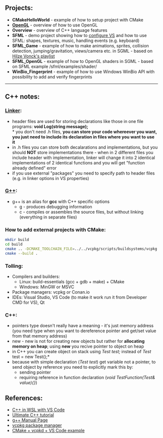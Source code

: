 ## **Projects:**
- **CMakeHelloWorld** - example of how to setup project with CMake
- **[OpenGL](/docs/openGLnotes.md)** - overview of how to use OpenGL
- **Overview** - overview of C++ language features 
- **SFML** - demo project showing how to [configure VS](/docs/sfmlNotes.md) and how to use SFML: shapes, textures, music, handling events (e.g. keyboard)
- **SFML_Game** - example of how to make animations, sprites, collision detection, jumping/gravitation, views/camera etc. in SGML - based on [Hilze Vonck's playlist](https://www.youtube.com/watch?v=axIgxBQVBg0&list=PL21OsoBLPpMOO6zyVlxZ4S4hwkY_SLRW9&index=1) 
- **SFML_OpenGL** - example of how to OpenGL shaders in SGML - based on SFML example /sfml/examples/shader/
- **WinBio_Fingerprint** - example of how to use Windows WinBio API with possibility to add and verify fingerprints

---
## **C++ notes:**

### [Linker](https://www.youtube.com/watch?v=H4s55GgAg0I):

- header files are used for storing declarations like those in one file programs: **void Log(string message);** <br> \* you don't need .h files, **you can store your code whereever you want, you just need to include its declaration in files where you want to use it**
- in .h files you can store both decalarations and implementations, but you should **NOT** store implementations there - when in 2 different files you include header with implementation, linker will change it into 2 identical implementations of 2 identical functions and you will get "function already defined" error
- if you use external "packages" you need to specify path to header files (e.g. in linker options in VS properties) 

### [G++](http://qcd.phys.cmu.edu/QCDcluster/gnu/g++_man.html):

- g++ is an alias for **gcc** with C++ specific options
    - g - produces debugging information
    - c - compiles or assembles the source files, but without linking (everything in separate files)

### How to add external projects with CMake:

```bash
mkdir build
cd build
cmake .. -DCMAKE_TOOLCHAIN_FILE=../../vcpkg/scripts/buildsystems/vcpkg.cmake #-DVCPKG_TARGET_TRIPLET=x64-windows
cmake --build .
```

### Tolling:

- Compilers and builders:
  - Linux: build-essentials (gcc + gdb + make) + CMake
  - Windows: MinGW or MSVC
- Package managers: vcpkg or Conan.io
- IDEs: Visual Studio, VS Code (to make it work run it from Developer CMD for VS), Qt

### C++:
- pointers type doesn't really have a meaning - it's just memory address (you need type when you want to dereference pointer and get/set value from that memory address)
- new - new is not for creating new objects but rather for **allocating memory on heap**; using **new** you recive pointer to object on heap
- in C++ you can create object on stack using *Test test;* instead of *Test* test = new Test();*
- because with simple declaration (*Test test*) get variable not a pointer, to send object by reference you need to explicitly mark this by:
	- sending pointer 
	- requiring reference in function declaration (*void TestFunction(Test& value){}*)

## References:

- [C++ in WSL with VS Code](https://code.visualstudio.com/docs/cpp/config-wsl)
- [Ultimate C++ tutorial](https://www.youtube.com/watch?v=6y0bp-mnYU0&list=PL17WHdN9gS1uXtfhSPjGwIxAGGUJqFPWx&index=73&t=0s)
- [g++ Manual Page](http://qcd.phys.cmu.edu/QCDcluster/gnu/g++_man.html)
- [vcpkg package manager](https://docs.microsoft.com/en-us/cpp/build/vcpkg?view=vs-2019)
- [CMake + vcpkd + VS Code example](https://github.com/microsoft/vcpkg/blob/master/docs/examples/installing-and-using-packages.md)
